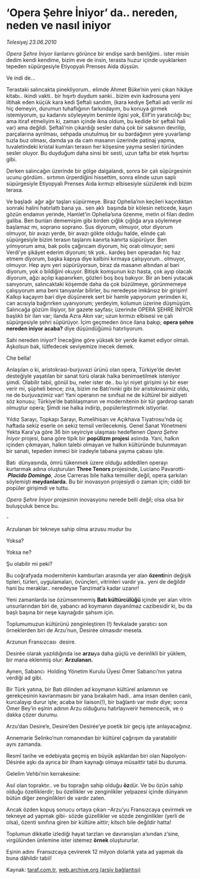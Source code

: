 # ‘Opera Şehre İniyor’ da.. nereden, neden ve nasıl iniyor 

*Telesiyej 23.06.2010*

<div class="yazi">
<p><i>Opera Şehre İniyor</i> ilanlarını görünce bir endişe sardı benliğimi.. ister misin dedim kendi kendime, bizim eve de insin, terasta huzur içinde uyuklarken tepeden süpürgesiyle Etiyopyalı Prenses Aida düşsün.</p>
<p>Ve indi de...</p>
<p>Terastaki salıncakta pinekliyorum.. elimde Ahmet Büke’nin yeni çıkan hikâye kitabı.. ikindi vakti.. bir hışırtı duydum sanki.. bizim evin kadrosuna yeni iltihak eden küçük kara kedi Şeftali sandım, (kara kediye Şeftali adı verilir mi hiç demeyin, durumun tuhaflığının farkındayım, bu konuya girmek istemiyorum, şu kadarını söyleyeyim benimle ilgisi yok, Elif’in yaratıcılığı bu; ama itiraf etmeliyim ki, zaman içinde ikna oldum, bu kedide bir şeftali hali var) ama değildi. Şeftali’nin çıkardığı sesler daha çok bir saksının devrilip, parçalarına ayrılması, sehpada unutulmuş bir su bardağının yere yuvarlanıp tuzla buz olması, damda ya da cam masanın üzerinde patinaj yapma, tuvaletindeki kristal kumları terasın her köşesine yayma sesleri türünden sesler oluyor. Bu duyduğum daha sinsi bir sesti, uzun tafta bir etek hışırtısı gibi.</p>
<p>Derken salıncağın üzerinde bir gölge dalgalandı, sonra bir çalı süpürgesinin ucunu gördüm.. sırtımın ürperdiğini hissettim, sonra elinde uzun saplı süpürgesiyle Etiyopyalı Prenses Aida kırmızı elbisesiyle süzülerek indi bizim terasa.</p>
<p>Ve başladı  ağır ağır taşları süpürmeye. Biraz Ophelia’nın keçileri kaçırdıktan sonraki halini hatırlattı bana ya.. sen aklı  başında bir kölesin neticede, kaşın gözün endamın yerinde, Hamlet’in Ophelia’sına özenme, metin ol filan dedim galiba. Ben bunları dememişim gibi birden çığlık çığlığa arya söylemeye başlamaz mı, soprano soprano. Sus diyorum, olmuyor, otur diyorum olmuyor, bir avazı yerde, bir avazı gökte olduğu halde, elinde çalı süpürgesiyle bizim terasın taşlarını kanırta kanırta süpürüyor. Ben yılmıyorum ama, bak polis çağırıcam diyorum, hiç oralı olmuyor; seni Verdi’ye şikâyet ederim diyorum; tık yok.. kardeş ben operadan hiç haz etmem diyorum, başka kapıya diye kalbini kırmaya çalışıyorum.. olmuyor, olmuyor. Hep aynı yeri süpürüyorsun, biraz da masanın altından al bari diyorum, yok o bildiğini okuyor. Bitişik komşunun kızı hasta, çok ayıp olacak diyorum, ağzı açılıp kapanırken, gözleri boş boş bakıyor. Bir an beni yutacak sanıyorum, salıncaktaki köşemde daha da çok büzülmeye, görünmemeye çalışıyorum ama beni tanıyanlar bilirler, bu neredeyse imkânsız bir girişim! Kalkıp kaçayım bari diye düşünerek sert bir hamle yapıyorum yerimden ki, can acısıyla bağırırken uyanıyorum; yerdeyim, kolumun üzerine düşmüşüm. Salıncağa gözüm ilişiyor, bir gazete sayfası; üzerinde OPERA ŞEHRE İNİYOR başlıklı bir ilan var; ilanda Azra Akın var; uzun kırmızı elbisesi ve çalı süpürgesiyle şehri süpürüyor. İçim geçmeden önce ilana bakıp, <b>opera şehre nereden iniyor acaba?</b> diye düşündüğümü hatırlıyorum.</p>
<p>Sahi nereden iniyor? İneceğine göre yüksek bir yerde ikamet ediyor olmalı. Aşkolsun bak, lütfedecek seviyemize inecek demek.</p>
<p>Che bella!</p>
<p>Anlaşılan o ki, aristokrasi-burjuvazi ürünü olan opera, Türkiye’de devlet desteğiyle yaşatılan bir sanat türü olarak halka benimsetilmek isteniyor şimdi. Olabilir tabii, gönül bu, neler ister de.. bu iyi niyet girişimi iyi bir eser verir mi, şüpheli bence; zira, bizim ne Batı’nınki gibi bir aristokrasimiz oldu, ne de burjuvazimiz var! Yani operanın ne sınıfsal ne de kültürel bir aidiyeti söz konusu; Türkiye’de batılılaşmanın ve modernitenin bir tür gardırop sanatı olmuştur opera; Şimdi ise halka indirip, popülerleştirmek istiyorlar.</p>
<p>Yıldız Sarayı, Topkapı Sarayı, Rumelihisarı ve Açıkhava Tiyatrosu’nda üç haftada sekiz eserle on sekiz temsil verilecekmiş. Genel Sanat Yönetmeni Yekta Kara’ya göre 36 bin seyirciye ulaşması hedeflenen <i>Opera Şehre İniyor</i> projesi, bana göre tipik bir <b>popülizm projesi</b> aslında. Yani, halkın içinden çıkmayan, halkın talebi olmayan ve halkın kültüründe bulunmayan bir sanatı, tepeden inmeci bir iradeyle tabana yayma çabası işte.</p>
<p>Batı  dünyasında, ömrü tükenmek üzere olduğu addedilen operayı  kurtarmak adına oluşturulan <b>Three Tenors </b>projesinde,<b> </b>Luciano Pavarotti-<i> </i><b><i>Placido Domingo</i></b>, Jose Carreras bile halka temsiller değil, opera şarkıları söylemişti <b>meydanlarda.</b> Bu bir inovasyon projesiydi o zaman için; ciddi bir popüler girişimdi ve tuttu.</p>
<p><i>Opera Şehre İniyor</i> projesinin inovasyonu nerede belli değil; olsa olsa bir buluşçuluk bence bu. <br/></p>
<p>     - <br/></p>
<p>Arzulanan bir tekneye sahip olma arzusu mudur bu <br/></p>
<p>Yoksa?</p>
<p>Yoksa ne?</p>
<p>Şu olabilir mi peki?</p>
<p>Bu coğrafyada modernitenin kamburları arasında yer alan <b>özenti</b>nin değişik tipleri, türleri, uygulamaları, övünçleri, vitrinleri vardır ya.. yeni de değildir hani bu meraklar.. neredeyse Tanzimat’a kadar uzanır!</p>
<p>Yeni zamanlarda ise özümsenmemiş <b>Batı kültürcülüğü </b>içinde yer alan vitrin unsurlarından biri de, yabancı ad koymanın dayanılmaz cazibesidir ki, bu da başlı başına bir neşe kaynağıdır şahsım için.</p>
<p>Toplumumuzun kültürünü zenginleştiren (!) fevkalade yaratıcı son örneklerden biri de Arzu’nun, Desirée olmasıdır mesela.</p>
<p>Arzunun Fransızcası  desire.</p>
<p>Desirée olarak yazıldığında ise <b>arzu</b>ya daha güçlü ve derinlikli bir yüklem, bir mana eklenmiş olur: <b>Arzulanan.</b></p>
<p>Aynen, Sabancı  Holding Yönetim Kurulu Üyesi Ömer Sabancı’nın yatına verdiği ad gibi.</p>
<p>Bir Türk yatına, bir Batı dilinden ad koymanın kültürel anlamının ve gerekçesinin kavranmasını bir yana bırakalım hadi.. ama insan denilen canlı, kurcalayıp durur işte; acaba bir liaison(!), bir bağlantı var mıdır diye; sonra Ömer Bey’in eşinin adının Arzu olduğunu hatırlayıverir hemencecik, ve o dakka çözer durumu.</p>
<p>Arzu’dan Desire’e, Desire’den Desirée’ye poetik bir geçiş işte anlayacağınız.</p>
<p>Annemarie Selinko’nun romanından bir kültürel çağrışım da yaratabilir aynı zamanda.</p>
<p>Resmî tarihe ve edebiyata geçmiş en büyük aşklardan biri olan Napolyon-Désirée aşkı da ayrıca bir ilham kaynağı olmaya müsaittir tabii bu duruma.</p>
<p>Gelelim Vehbi’nin kerrakesine:</p>
<p>Asıl olan topraktır.. ve bu toprağın sahip olduğu <b>öz</b>dür. Ve bu özün sahip olduğu özelliklerdir; bu özellikler ve zenginlikler yelpazesi içinde dünyanın bütün diğer zenginlikleri de vardır zaten.</p>
<p>Ancak özden kopuş sonucu ortaya çıkan –Arzu’yu Fransızcaya çevirmek ve tekneye ad yapmak gibi- sözde güzellikler ve sözde zenginlikler (yerli de olsa), özenti sınıfına giren bir kültüre aittir; kitsch bile değildir hatta!</p>
<p>Toplumun dikkatle izlediği hayat tarzları ve davranışları a’sından z’sine, virgülünden ünlemine ister istemez <b>örnek </b>oluştururlar.</p>
<p>Eşinin adını  Fransızcaya çevirerek 12 milyon dolarlık yata ad yapmak da buna dâhildir tabii!</p></div>

Kaynak: [taraf.com.tr](http://www.taraf.com.tr:80/telesiyej/makale-opera-sehre-iniyor-da-nereden-neden-ve-nasil.htm), [web.archive.org (arşiv bağlantısı)](http://web.archive.org/web/20100626160223/http://www.taraf.com.tr:80/telesiyej/makale-opera-sehre-iniyor-da-nereden-neden-ve-nasil.htm)
